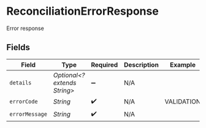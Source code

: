 # ReconciliationErrorResponse

Error response


## Fields

| Field                        | Type                         | Required                     | Description                  | Example                      |
| ---------------------------- | ---------------------------- | ---------------------------- | ---------------------------- | ---------------------------- |
| `details`                    | *Optional<? extends String>* | :heavy_minus_sign:           | N/A                          |                              |
| `errorCode`                  | *String*                     | :heavy_check_mark:           | N/A                          | VALIDATION                   |
| `errorMessage`               | *String*                     | :heavy_check_mark:           | N/A                          |                              |